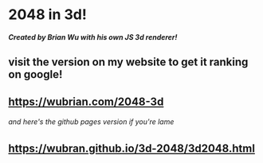 # 2048 in 3d!
##### Created by Brian Wu with his own JS 3d renderer!
## visit the version on my website to get it ranking on google! 
## https://wubrian.com/2048-3d
###### and here's the github pages version if you're lame
## https://wubran.github.io/3d-2048/3d2048.html

